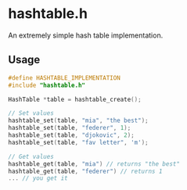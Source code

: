 # hashtable.h

An extremely simple hash table implementation.

## Usage
```c
#define HASHTABLE_IMPLEMENTATION
#include "hashtable.h"

HashTable *table = hashtable_create();

// Set values
hashtable_set(table, "mia", "the best");
hashtable_set(table, "federer", 1);
hashtable_set(table, "djokovic", 2);
hashtable_set(table, "fav letter", 'm');

// Get values
hashtable_get(table, "mia") // returns "the best"
hashtable_get(table, "federer") // returns 1
... // you get it
```
